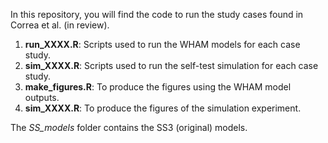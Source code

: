 In this repository, you will find the code to run the study cases found in Correa et al. (in review).

1. **run_XXXX.R**: Scripts used to run the WHAM models for each case study.
2. **sim_XXXX.R**: Scripts used to run the self-test simulation for each case study.
3. **make_figures.R**: To produce the figures using the WHAM model outputs.
4. **sim_XXXX.R**: To produce the figures of the simulation experiment.

The *SS_models* folder contains the SS3 (original) models.

